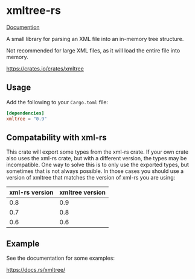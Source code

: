 xmltree-rs
==========

[Documention](https://docs.rs/xmltree/)

A small library for parsing an XML file into an in-memory tree structure.

Not recommended for large XML files, as it will load the entire file into memory.

https://crates.io/crates/xmltree

## Usage

Add the following to your `Cargo.toml` file:

```toml
[dependencies]
xmltree = "0.9"
```

## Compatability with xml-rs
This crate will export some types from the xml-rs crate.  If your own crate also uses the xml-rs
crate, but with a different version, the types may be incompatible.  One way to solve this is to
only use the exported types, but sometimes that is not always possible.  In those cases you should
use a version of xmltree that matches the version of xml-rs you are using:

| xml-rs version | xmltree version |
|----------------|-----------------|
| 0.8            | 0.9             |
| 0.7            | 0.8             |
| 0.6            | 0.6             |


## Example

See the documentation for some examples:

https://docs.rs/xmltree/
